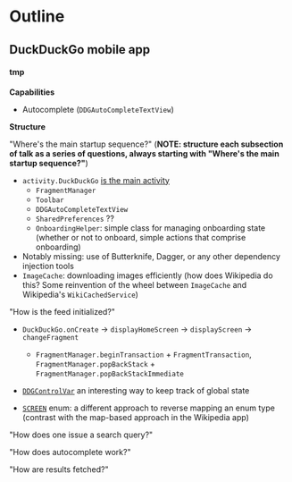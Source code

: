 # Outline

## DuckDuckGo mobile app

<!----------------------------------------------------------------------------------------------------->


#### tmp

**Capabilities**

- Autocomplete (`DDGAutoCompleteTextView`)


**Structure**

"Where's the main startup sequence?" (**NOTE: structure each subsection of talk as a series of questions, always starting with "Where's the main startup sequence?"**)

- `activity.DuckDuckGo` [is the main activity](https://sourcegraph.com/github.com/duckduckgo/android-search-and-stories/-/blob/src/com/duckduckgo/mobile/android/activity/DuckDuckGo.java#L118:21)
  - `FragmentManager`
  - `Toolbar`
  - `DDGAutoCompleteTextView`
  - `SharedPreferences` ??
  - `OnboardingHelper`: simple class for managing onboarding state (whether or not to onboard, simple actions that comprise onboarding)
- Notably missing: use of Butterknife, Dagger, or any other dependency injection tools
- `ImageCache`: downloading images efficiently (how does Wikipedia do this? Some reinvention of the wheel between `ImageCache` and Wikipedia's `WikiCachedService`)

"How is the feed initialized?"

- `DuckDuckGo.onCreate` -> `displayHomeScreen` -> `displayScreen` -> `changeFragment`
  - `FragmentManager.beginTransaction` + `FragmentTransaction`, `FragmentManager.popBackStack` + `FragmentManager.popBackStackImmediate`

- [`DDGControlVar`](https://sourcegraph.com/github.com/duckduckgo/android-search-and-stories/-/blob/src/com/duckduckgo/mobile/android/util/DDGControlVar.java#L26:48) an interesting way to keep track of global state

- [`SCREEN`](https://sourcegraph.com/github.com/duckduckgo/android-search-and-stories/-/blob/src/com/duckduckgo/mobile/android/util/SCREEN.java#L3:13) enum: a different approach to reverse mapping an enum type (contrast with the map-based approach in the Wikipedia app)

"How does one issue a search query?"

"How does autocomplete work?"

"How are results fetched?"
